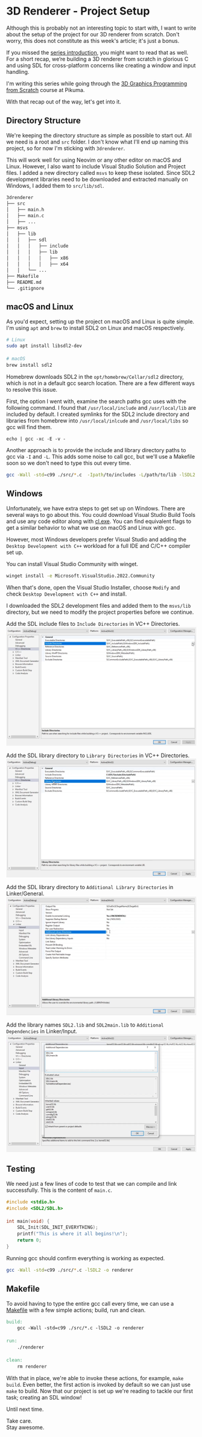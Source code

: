 # 3D Renderer - Project Setup

Although this is probably not an interesting topic to start with, I want to write about the setup of the project for our 3D renderer from scratch. Don't worry, this does not constitute as this week's article; it's just a bonus.

If you missed the [series introduction](https://dev.to/justinhhorner/learning-3d-graphics-from-scratch-2bmh), you might want to read that as well. For a short recap, we’re building a 3D renderer from scratch in glorious C and using SDL for cross-platform concerns like creating a window and input handling.

I'm writing this series while going through the [3D Graphics Programming from Scratch](https://pikuma.com/courses/learn-3d-computer-graphics-programming) course at Pikuma. 

With that recap out of the way, let's get into it.

## Directory Structure
We're keeping the directory structure as simple as possible to start out. All we need is a root and `src` folder. I don't know what I'll end up naming this project, so for now I'm sticking with `3drenderer`.

This will work well for using Neovim or any other editor on macOS and Linux. However, I also want to include Visual Studio Solution and Project files. I added a new directory called `msvs` to keep these isolated. Since SDL2 development libraries need to be downloaded and extracted manually on Windows, I added them to `src/lib/sdl`.

```
3drenderer
├── src
│   ├── main.h
│   ├── main.c
│   ├── ... 
├── msvs
│   ├── lib
│   │   ├── sdl
│   │   │   ├── include
│   │   │   ├── lib
│   │   │   │   ├── x86
│   │   │   │   ├── x64
│   │   └── ...
├── Makefile
├── README.md
└── .gitignore
```

## macOS and Linux
As you'd expect, setting up the project on macOS and Linux is quite simple. I'm using `apt` and `brew` to install SDL2 on Linux and macOS respectively.

```bash
# Linux
sudo apt install libsdl2-dev

# macOS
brew install sdl2
```

Homebrew downloads SDL2 in the `opt/homebrew/Cellar/sdl2` directory, which is not in a default gcc search location. There are a few different ways to resolve this issue.

First, the option I went with, examine the search paths gcc uses with the following command. I found that `/usr/local/include` and `/usr/local/lib` are included by default. I created symlinks for the SDL2 include directory and libraries from homebrew into `/usr/local/inlcude` and `/usr/local/libs` so gcc will find them.
```
echo | gcc -xc -E -v -
```

Another approach is to provide the include and library directory paths to gcc via `-I` and `-L`. This adds some noise to call gcc, but we'll use a Makefile soon so we don't need to type this out every time.

```bash
gcc -Wall -std=c99 ./src/*.c  -Ipath/to/includes -L/path/to/lib -lSDL2 -o renderer
```

## Windows
Unfortunately, we have extra steps to get set up on Windows. There are several ways to go about this. You could download Visual Studio Build Tools and use any code editor along with [cl.exe](https://learn.microsoft.com/en-us/cpp/build/reference/compiler-command-line-syntax?view=msvc-170). You can find equivalent flags to get a similar behavior to what we use on macOS and Linux with gcc.

However, most Windows developers prefer Visual Studio and adding the `Desktop Development with C++` workload for a full IDE and C/C++ compiler set up.

You can install Visual Studio Community with winget.

```bash
winget install -e Microsoft.VisualStudio.2022.Community
```

When that's done, open the Visual Studio Installer, choose `Modify` and check `Desktop Development with C++` and install.

I downloaded the SDL2 development files and added them to the `msvs/lib` directory, but we need to modify the project properties before we continue.

Add the SDL include files to `Include Directories` in VC++ Directories.
![VS Include Directories](vs-include-directories.png)

Add the SDL library directory to `Library Directories` in VC++ Directories.
![VS Library Directories](vs-lib-directories.png)

Add the SDL library directory to `Additional Library Directories` in Linker/General. 
![VS Library Directories](vs-add-lib-directories.png)

Add the library names `SDL2.lib` and `SDL2main.lib` to `Additional Dependencies` in Linker/Input. 
![VS Library Directories](vs-linker-input.png)

## Testing 
We need just a few lines of code to test that we can compile and link successfully. This is the content of `main.c`.

```c
#include <stdio.h>
#include <SDL2/SDL.h>

int main(void) {
    SDL_Init(SDL_INIT_EVERYTHING);
    printf("This is where it all begins!\n");
    return 0;
}
```

Running gcc should confirm everything is working as expected.

```bash
gcc -Wall -std=c99 ./src/*.c -lSDL2 -o renderer
```

## Makefile
To avoid having to type the entire gcc call every time, we can use a [Makefile](https://www.gnu.org/software/make/manual/make.html#Rule-Introduction) with a few simple actions; build, run and clean.

```Makefile
build:
	gcc -Wall -std=c99 ./src/*.c -lSDL2 -o renderer

run:
	./renderer

clean:
	rm renderer
```

With that in place, we're able to invoke these actions, for example, `make build`. Even better, the first action is invoked by default so we can just use `make` to build. Now that our project is set up we're reading to tackle our first task; creating an SDL window!

Until next time.  

Take care.  
Stay awesome.
